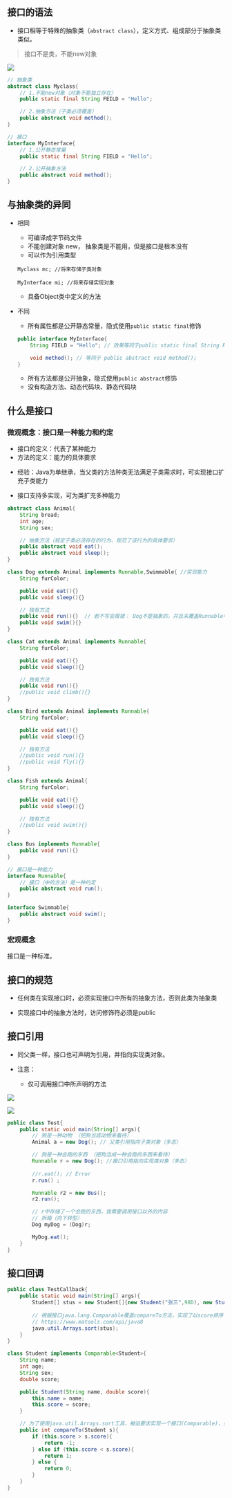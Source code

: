 ## 接口的语法
- 接口相等于特殊的抽象类（`abstract class`），定义方式、组成部分于抽象类类似。
> 接口不是类，不能new对象

![](./image/接口语法.png)

```java
// 抽象类
abstract class Myclass{
    // 1.不能new对象（对象不能独立存在）
    public static final String FEILD = "Hello";

    // 2.抽象方法（子类必须覆盖）
    public abstract void method();
}

// 接口
interface MyInterface{
    // 1.公开静态常量
    public static final String FIELD = "Hello";

    // 2.公开抽象方法
    public abstract void method();
}
```

## 与抽象类的异同
- 相同
  * 可编译成字节码文件
  * 不能创建对象 new， 抽象类是不能用，但是接口是根本没有
  * 可以作为引用类型  
  ```
  Myclass mc; //将来存储子类对象

  MyInterface mi; //将来存储实现对象

  ```
  * 具备Object类中定义的方法

- 不同
  * 所有属性都是公开静态常量，隐式使用`public static final`修饰
  ```java
  public interface MyInterface{
      String FIELD = "Hello"; // 效果等同于public static final String FIELD = "Hello";

      void method(); // 等同于 public abstract void method();
  }
  ```
  * 所有方法都是公开抽象，隐式使用`public abstract`修饰
  * 没有构造方法、动态代码块、静态代码块

## 什么是接口
### 微观概念：接口是一种能力和约定
  * 接口的定义：代表了某种能力
  * 方法的定义：能力的具体要求

- 经验：Java为单继承，当父类的方法种类无法满足子类需求时，可实现接口扩充子类能力

- 接口支持多实现，可为类扩充多种能力

```java
abstract class Animal{
    String bread;
    int age;
    String sex;

    // 抽象方法（规定子类必须存在的行为、规范了该行为的具体要求）
    public abstract void eat();
    public abstract void sleep();
}

class Dog extends Animal implements Runnable,Swimmable{ //实现能力
    String furColor;

    public void eat(){}
    public void sleep(){}

    // 独有方法
    public void run(){}  // 若不写会报错： Dog不是抽象的，并且未覆盖Runnable中的抽象方法run();
    public void swim(){} 
}

class Cat extends Animal implements Runnable{
    String furColor;

    public void eat(){}
    public void sleep(){}

    // 独有方法
    public void run(){}
    //public void climb(){} 
}

class Bird extends Animal implements Runnable{
    String furColor;

    public void eat(){}
    public void sleep(){}

    // 独有方法
    //public void run(){}
    //public void fly(){} 
}

class Fish extends Animal{
    String furColor;

    public void eat(){}
    public void sleep(){}

    // 独有方法
    //public void swim(){}
}

class Bus implements Runnable{
    public void run(){}
}

// 接口是一种能力
interface Runnable{
    // 接口（中的方法）是一种约定
    public abstract void run();
}

interface Swimmable{
    public abstract void swim();
}
```
### 宏观概念
接口是一种标准。


## 接口的规范
- 任何类在实现接口时，必须实现接口中所有的抽象方法，否则此类为抽象类

- 实现接口中的抽象方法时，访问修饰符必须是public

## 接口引用
- 同父类一样，接口也可声明为引用，并指向实现类对象。

- 注意：
  - 仅可调用接口中所声明的方法

![](./image/接口的多态.png)

![](./image/接口的多态11.png)

```java
public class Test{
    public static void main(String[] args){
        // 狗是一种动物 （把狗当成动物来看待）
        Animal a = new Dog(); // 父类引用指向子类对象（多态）

        // 狗是一种会跑的东西 （把狗当成一种会跑的东西来看待）
        Runnable r = new Dog(); //接口引用指向实现类对象（多态）
        
        //r.eat(); // Error
        r.run() ;

        Runnable r2 = new Bus();
        r2.run();

        // r中存储了一个会跑的东西，我需要调用接口以外的内容
        // 拆箱（向下转型）
        Dog myDog = (Dog)r;

        MyDog.eat();
    }
}
```

## 接口回调

```java
public class TestCallback{
    public static void main(String[] args){
        Student[] stus = new Student[]{new Student("张三",98D), new Student("李四",99D), new Student("王五",97D)}
        
        // 根据接口java.lang.Comparable覆盖compareTo方法，实现了以score排序
        // https://www.matools.com/api/java8
        java.util.Arrays.sort(stus);
    }
}

class Student implements Comparable<Student>{
    String name;
    int age;
    String sex;
    double score;

    public Student(String name, double score){
        this.name = name;
        this.score = score;
    }

    // 为了使用java.util.Arrays.sort工具，被迫要求实现一个接口(Comparable)，并覆盖一个方法(compareTo)
    public int compareTo(Student s){
        if (this.score > s.score){
            return -1;
        } else if (this.score < s.score){
            return 1;
        } else {
            return 0;
        }
    }
}
```